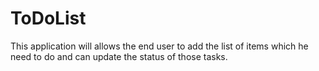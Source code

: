 # ToDoList
This application will allows the end user to add the list of items which he need to do and can update the status of those tasks.

